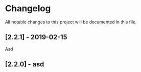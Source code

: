# Changelog
All notable changes to this project will be documented in this file.

## [2.2.1] - 2019-02-15

Asd

## [2.2.0] - asd